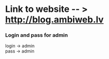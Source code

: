 Link to website -- > http://blog.ambiweb.lv
==========================
### Login and pass for admin 
login -> admin</br>
pass -> admin


